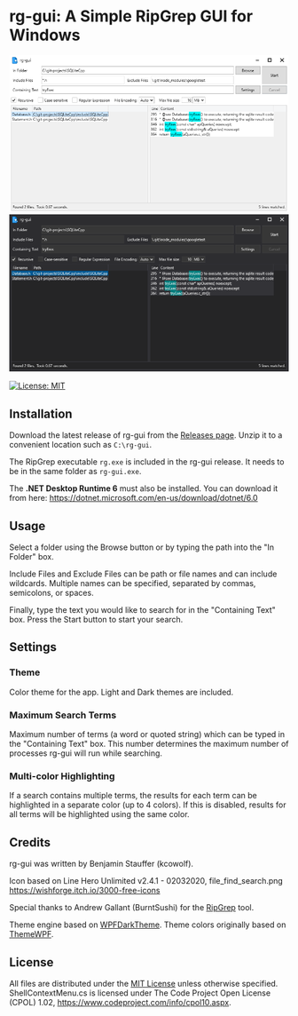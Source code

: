 ﻿# rg-gui: A Simple RipGrep GUI for Windows

![screenshot](screenshot.png)
![screenshot2](screenshot2.png)

[![License: MIT](https://img.shields.io/github/license/kcowolf/rg-gui)](https://opensource.org/licenses/MIT)

## Installation

Download the latest release of rg-gui from the [Releases page](https://github.com/kcowolf/rg-gui/releases).  Unzip it to a convenient location such as `C:\rg-gui`.

The RipGrep executable `rg.exe` is included in the rg-gui release.  It needs to be in the same folder as `rg-gui.exe`.

The **.NET Desktop Runtime 6** must also be installed.  You can download it from here: https://dotnet.microsoft.com/en-us/download/dotnet/6.0

## Usage

Select a folder using the Browse button or by typing the path into the "In Folder" box.

Include Files and Exclude Files can be path or file names and can include wildcards.  Multiple names can be specified, separated by commas, semicolons, or spaces.

Finally, type the text you would like to search for in the "Containing Text" box.  Press the Start button to start your search.

## Settings

### Theme

Color theme for the app.  Light and Dark themes are included.

### Maximum Search Terms

Maximum number of terms (a word or quoted string) which can be typed in the "Containing Text" box.  This number determines the maximum number of processes rg-gui will run while searching.

### Multi-color Highlighting

If a search contains multiple terms, the results for each term can be highlighted in a separate color (up to 4 colors).  If this is disabled, results for all terms will be highlighted using the same color.

## Credits

rg-gui was written by Benjamin Stauffer (kcowolf).

Icon based on Line Hero Unlimited v2.4.1 - 02032020, file_find_search.png
https://wishforge.itch.io/3000-free-icons

Special thanks to Andrew Gallant (BurntSushi) for the [RipGrep](https://github.com/BurntSushi/ripgrep) tool.

Theme engine based on [WPFDarkTheme](https://github.com/AngryCarrot789/WPFDarkTheme).  Theme colors originally based on [ThemeWPF](https://github.com/Verta-IT/ThemeWPF/tree/main/Source/VertaIT.WPF.Theme).

## License

All files are distributed under the [MIT License](LICENSE) unless otherwise specified.  ShellContextMenu.cs is licensed under The Code Project Open License (CPOL) 1.02, https://www.codeproject.com/info/cpol10.aspx.
